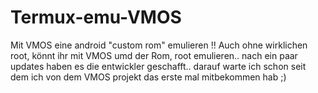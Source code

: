# Termux-emu-VMOS
Mit VMOS eine android "custom rom" emulieren !! Auch ohne wirklichen root, könnt ihr mit VMOS umd der Rom, root emulieren.. nach ein paar updates haben es die entwickler geschafft.. darauf warte ich schon seit dem ich von dem VMOS projekt das erste mal mitbekommen hab ;)

